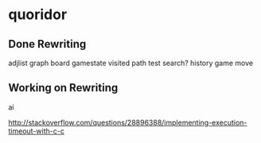 # quoridor

## Done Rewriting
adjlist
graph
board
gamestate
visited
path
test
search?
history
game
move

## Working on Rewriting
ai

http://stackoverflow.com/questions/28896388/implementing-execution-timeout-with-c-c
